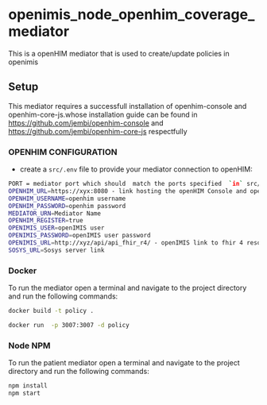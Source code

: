 # openimis_node_openhim_coverage_mediator
This is a openHIM mediator that is used to create/update policies in openimis

## Setup
This mediator requires a successfull installation of openhim-console and openhim-core-js.whose installation guide can be found in  <https://github.com/jembi/openhim-console> and  <https://github.com/jembi/openhim-core-js> respectfully

### OPENHIM CONFIGURATION
* create a `src/.env` file to provide your mediator  connection to openHIM:
```sh
PORT = mediator port which should  match the ports specified  `in` src/mediatorConfig.json
OPENHIM_URL=https://xyx:8080 - link hosting the openHIM Console and openHIM Core-js
OPENHIM_USERNAME=openhim username
OPENHIM_PASSWORD=openhim password
MEDIATOR_URN=Mediator Name
OPENHIM_REGISTER=true
OPENIMIS_USER=openIMIS user
OPENIMIS_PASSWORD=openIMIS user password
OPENIMIS_URL=http://xyz/api/api_fhir_r4/ - openIMIS link to fhir 4 resource
SOSYS_URL=Sosys server link
```
### Docker

To run the mediator open a terminal and navigate to the project directory and run the following commands:

```sh
docker build -t policy .

docker run  -p 3007:3007 -d policy
```

### Node NPM
To run the patient mediator open a terminal and navigate to the project directory and run the following commands:
```sh
npm install
npm start
```
